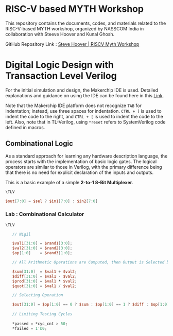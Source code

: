 # RISC-V based MYTH Workshop
This repository contains the documents, codes, and materials related to the RISC-V-based MYTH workshop, organized by NASSCOM India in collaboration with Steeve Hoover and Kunal Ghosh.

GitHub Repository Link : [Steve Hoover | RISCV Myth Workshop](https://github.com/stevehoover/RISC-V_MYTH_Workshop)

# Digital Logic Design with Transaction Level Verilog

For the initial simulation and design, the Makerchip IDE is used. Detailed explanations and guidance on using the IDE can be found here in this [Link](https://www.makerchip.com/sandbox/#). 

Note that the Makerchip IDE platform does not recognize `TAB` for indentation; instead, use three spaces for indentation. `CTRL + ]` is used to indent the code to the right, and `CTRL + [` is used to indent the code to the left. Also, note that in TL-Verilog, using `*reset` refers to SystemVerilog code defined in macros.

## Combinational Logic

As a standard approach for learning any hardware description language, the process starts with the implementation of basic logic gates. The logical operators are similar to those in Verilog, with the primary difference being that there is no need for explicit declaration of the inputs and outputs. 

This is a basic example of a simple **2-to-1 8-Bit Multiplexer**.

```Verilog
\TLV

$out[7:0] = $sel ? $in1[7:0] : $in2[7:0]
```
### Lab : Combinational Calculator

```Verilog
\TLV

   // Nigil

   $val1[31:0] = $rand1[3:0];
   $val2[31:0] = $rand2[3:0];
   $op[1:0]    = $rand3[1:0];

   // All Arithmetic Operations are Computed, then Output is Selected based on the OpCode.

   $sum[31:0]  = $val1 + $val2;
   $diff[31:0] = $val1 - $val2;
   $prod[31:0] = $val1 * $val2;
   $quot[31:0] = $val1 / $val2;

   // Selecting Operation

   $out[31:0] = $op[1:0] == 0 ? $sum : $op[1:0] == 1 ? $diff : $op[1:0] == 2 ? $prod : $quot;
   
   // Limiting Testing Cycles
   
   *passed = *cyc_cnt > 50;
   *failed = 1'b0;
```
